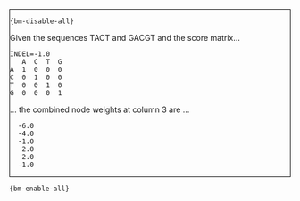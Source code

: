 <div style="border:1px solid black;">

`{bm-disable-all}`

Given the sequences TACT and GACGT and the score matrix...

```
INDEL=-1.0
   A  C  T  G
A  1  0  0  0
C  0  1  0  0
T  0  0  1  0
G  0  0  0  1

````

... the combined node weights at column 3 are ...

````
  -6.0
  -4.0
  -1.0
   2.0
   2.0
  -1.0
````

</div>

`{bm-enable-all}`

